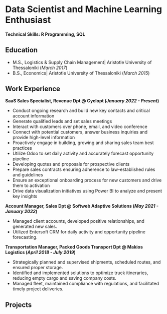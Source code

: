 # Data Scientist and Machine Learning Enthusiast

#### Technical Skills: R Programming, SQL

## Education		       		
- M.S., Logistics & Supply Chain Management| Aristotle University of Thessaloniki (_March 2017_)	 			        		
- B.S., Economics| Aristotle University of Thessaloniki (_March 2015_)

## Work Experience
**SaaS Sales Specialist, Revenue Dpt @ Cyclopt (_January 2022 - Present_)**
- Conduct ongoing research and build new key contacts and critical account information
- Generate qualified leads and set sales meetings
- Interact with customers over phone, email, and video conference
- Connect with potential customers, answer business inquiries and provide high-level information
- Proactively engage in building, growing and sharing sales team best practices
- Utilize Odoo to set daily activity and accurately forecast opportunity pipeline
- Developing quotes and proposals for prospective clients
- Prepare sales contracts ensuring adherence to law-established rules and guidelines
- Ensure an exceptional onboarding process for new customers and drive them to activation
- Drive data visualization initiatives using Power BI to analyze and present key insights

**Account Manager, Sales Dpt @ Softweb Adaptive Solutions (_May 2021 - January 2022_)**
- Managed client accounts, developed positive relationships, and generated new sales.
- Utilized Entersoft CRM for daily activity and opportunity pipeline forecasting.

**Transportation Manager, Packed Goods Transport Dpt @ Makios Logistics (_April 2018 - July 2019_)**
- Strategically planned and supervised shipments, scheduled routes, and ensured proper storage.
- Identified and implemented solutions to optimize truck itineraries, reducing empty cargo and saving company costs.
- Managed fleet, maintained compliance with regulations, and facilitated timely project deliveries.

## Projects
###



